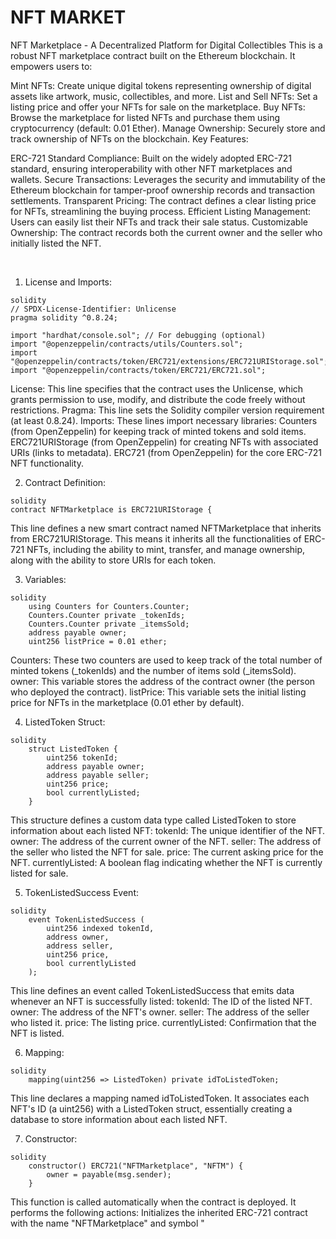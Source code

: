 # NFT MARKET 

NFT Marketplace - A Decentralized Platform for Digital Collectibles
This is a robust NFT marketplace contract built on the Ethereum blockchain. It empowers users to:

Mint NFTs: Create unique digital tokens representing ownership of digital assets like artwork, music, collectibles, and more.
List and Sell NFTs: Set a listing price and offer your NFTs for sale on the marketplace.
Buy NFTs: Browse the marketplace for listed NFTs and purchase them using cryptocurrency (default: 0.01 Ether).
Manage Ownership: Securely store and track ownership of NFTs on the blockchain.
Key Features:

ERC-721 Standard Compliance: Built on the widely adopted ERC-721 standard, ensuring interoperability with other NFT marketplaces and wallets.
Secure Transactions: Leverages the security and immutability of the Ethereum blockchain for tamper-proof ownership records and transaction settlements.
Transparent Pricing: The contract defines a clear listing price for NFTs, streamlining the buying process.
Efficient Listing Management: Users can easily list their NFTs and track their sale status.
Customizable Ownership: The contract records both the current owner and the seller who initially listed the NFT.

<br>

1. License and Imports:
 
```
solidity
// SPDX-License-Identifier: Unlicense
pragma solidity ^0.8.24;

import "hardhat/console.sol"; // For debugging (optional)
import "@openzeppelin/contracts/utils/Counters.sol";
import "@openzeppelin/contracts/token/ERC721/extensions/ERC721URIStorage.sol";
import "@openzeppelin/contracts/token/ERC721/ERC721.sol";
```

License: This line specifies that the contract uses the Unlicense, which grants permission to use, modify, and distribute the code freely without restrictions.
Pragma: This line sets the Solidity compiler version requirement (at least 0.8.24).
Imports: These lines import necessary libraries:
Counters (from OpenZeppelin) for keeping track of minted tokens and sold items.
ERC721URIStorage (from OpenZeppelin) for creating NFTs with associated URIs (links to metadata).
ERC721 (from OpenZeppelin) for the core ERC-721 NFT functionality.

2. Contract Definition:

```
solidity
contract NFTMarketplace is ERC721URIStorage {
```
This line defines a new smart contract named NFTMarketplace that inherits from ERC721URIStorage. This means it inherits all the functionalities of ERC-721 NFTs, including the ability to mint, transfer, and manage ownership, along with the ability to store URIs for each token.

3. Variables:

```
solidity
    using Counters for Counters.Counter;
    Counters.Counter private _tokenIds;
    Counters.Counter private _itemsSold;
    address payable owner;
    uint256 listPrice = 0.01 ether;
```

Counters: These two counters are used to keep track of the total number of minted tokens (_tokenIds) and the number of items sold (_itemsSold).
owner: This variable stores the address of the contract owner (the person who deployed the contract).
listPrice: This variable sets the initial listing price for NFTs in the marketplace (0.01 ether by default).

4. ListedToken Struct:

```
solidity
    struct ListedToken {
        uint256 tokenId;
        address payable owner;
        address payable seller;
        uint256 price;
        bool currentlyListed;
    }
```

This structure defines a custom data type called ListedToken to store information about each listed NFT:
tokenId: The unique identifier of the NFT.
owner: The address of the current owner of the NFT.
seller: The address of the seller who listed the NFT for sale.
price: The current asking price for the NFT.
currentlyListed: A boolean flag indicating whether the NFT is currently listed for sale.

5. TokenListedSuccess Event:

```
solidity
    event TokenListedSuccess (
        uint256 indexed tokenId,
        address owner,
        address seller,
        uint256 price,
        bool currentlyListed
    );
```

This line defines an event called TokenListedSuccess that emits data whenever an NFT is successfully listed:
tokenId: The ID of the listed NFT.
owner: The address of the NFT's owner.
seller: The address of the seller who listed it.
price: The listing price.
currentlyListed: Confirmation that the NFT is listed.

6. Mapping:

```
solidity
    mapping(uint256 => ListedToken) private idToListedToken;
```

This line declares a mapping named idToListedToken. It associates each NFT's ID (a uint256) with a ListedToken struct, essentially creating a database to store information about each listed NFT.

7. Constructor:

```
solidity
    constructor() ERC721("NFTMarketplace", "NFTM") {
        owner = payable(msg.sender);
    }
```
This function is called automatically when the contract is deployed. It performs the following actions:
Initializes the inherited ERC-721 contract with the name "NFTMarketplace" and symbol "



